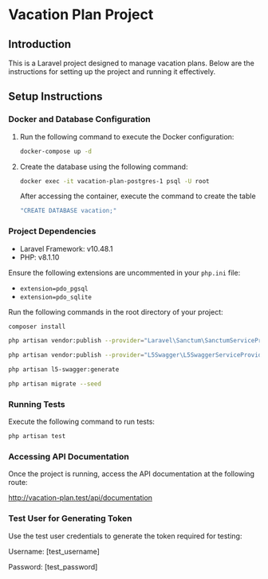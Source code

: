 # Vacation Plan Project

## Introduction

This is a Laravel project designed to manage vacation plans. Below are the instructions for setting up the project and running it effectively.

## Setup Instructions

### Docker and Database Configuration

1. Run the following command to execute the Docker configuration:

    ```bash
    docker-compose up -d
    ```

2. Create the database using the following command:

    ```bash
    docker exec -it vacation-plan-postgres-1 psql -U root
    ```
    
    After accessing the container, execute the command to create the table
     ```bash
    "CREATE DATABASE vacation;"
    ```
    

### Project Dependencies

- Laravel Framework: v10.48.1
- PHP: v8.1.10

Ensure the following extensions are uncommented in your `php.ini` file:

- `extension=pdo_pgsql`
- `extension=pdo_sqlite`

Run the following commands in the root directory of your project:

```bash
composer install
```
```bash
php artisan vendor:publish --provider="Laravel\Sanctum\SanctumServiceProvider"
```

```bash
php artisan vendor:publish --provider="L5Swagger\L5SwaggerServiceProvider"
```

```bash
php artisan l5-swagger:generate
```

```bash
php artisan migrate --seed
```

### Running Tests

Execute the following command to run tests:

```bash
php artisan test
```

### Accessing API Documentation
Once the project is running, access the API documentation at the following route:

http://vacation-plan.test/api/documentation

### Test User for Generating Token
Use the test user credentials to generate the token required for testing:

Username: [test_username]

Password: [test_password]
